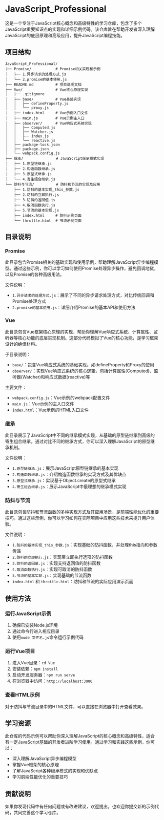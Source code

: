 # JavaScript_Professional

这是一个专注于JavaScript核心概念和高级特性的学习仓库，包含了多个JavaScript重要知识点的实现和详细示例代码。该仓库旨在帮助开发者深入理解JavaScript的底层原理和高级应用，提升JavaScript编程技能。

## 项目结构

```
JavaScript_Professional/
├── Promise/           # Promise相关实现和示例
│   ├── 1.异步请求的处理方式.js
│   └── 2.promise的基本使用.js
├── README.md          # 项目说明文档
├── Vue/               # Vue核心原理实现
│   ├── .gitignore
│   ├── base/          # Vue基础实现
│   │   ├── defineProperty.js
│   │   └── proxy.js
│   ├── index.html     # Vue示例入口文件
│   ├── main.js        # Vue示例主入口
│   ├── observer/      # Vue响应式系统实现
│   │   ├── Computed.js
│   │   ├── Watcher.js
│   │   ├── index.js
│   │   └── reactive.js
│   ├── package-lock.json
│   ├── package.json
│   └── webpack.config.js
├── 继承/               # JavaScript继承模式实现
│   ├── 1.原型链继承.js
│   ├── 2.构造函数继承.js
│   ├── 3.原型式继承.js
│   └── 4.寄生组合继承.js
└── 防抖与节流/          # 防抖和节流的实现及应用
    ├── 1.防抖的基本实现_this_参数.js
    ├── 2.防抖的立即执行.js
    ├── 3.防抖的返回值.js
    ├── 4.取消函数执行.js
    ├── 5.节流的基本实现.js
    ├── index.html     # 防抖示例页面
    └── throttle.html  # 节流示例页面
```

## 目录说明

### Promise
此目录包含Promise相关的基础实现和使用示例，帮助理解JavaScript异步编程模型。通过这些示例，你可以学习如何使用Promise处理异步操作，避免回调地狱，以及Promise的各种高级用法。

文件说明：
- `1.异步请求的处理方式.js`：展示了不同的异步请求处理方式，对比传统回调和Promise处理方式
- `2.promise的基本使用.js`：详细介绍Promise的基本API和使用方法

### Vue
此目录包含Vue框架核心原理的实现，帮助你理解Vue响应式系统、计算属性、监听器等核心功能的底层实现机制。这部分代码模拟了Vue的核心功能，是学习框架设计的绝佳材料。

子目录说明：
- `base/`：包含Vue响应式系统的基础实现，如defineProperty和Proxy的使用
- `observer/`：实现Vue响应式系统的核心逻辑，包括计算属性(Computed)、监听器(Watcher)和响应式数据(reactive)等

主要文件：
- `webpack.config.js`：Vue示例的webpack配置文件
- `main.js`：Vue示例的主入口文件
- `index.html`：Vue示例的HTML入口文件

### 继承
此目录展示了JavaScript中不同的继承模式实现，从基础的原型链继承到高级的寄生组合继承。通过对比不同的继承方式，你可以深入理解JavaScript的原型继承机制。

文件说明：
- `1.原型链继承.js`：展示JavaScript原型链继承的基本实现
- `2.构造函数继承.js`：介绍构造函数继承的实现方式及其优缺点
- `3.原型式继承.js`：实现基于Object.create的原型式继承
- `4.寄生组合继承.js`：展示JavaScript中最理想的继承模式实现

### 防抖与节流
此目录包含防抖和节流函数的多种实现方式及其应用场景，是前端性能优化的重要技巧。通过这些示例，你可以学习如何在实际项目中应用这些技术来提升用户体验。

文件说明：
- `1.防抖的基本实现_this_参数.js`：实现基础的防抖函数，并处理this指向和参数传递
- `2.防抖的立即执行.js`：实现带立即执行选项的防抖函数
- `3.防抖的返回值.js`：实现支持返回值的防抖函数
- `4.取消函数执行.js`：实现可取消的防抖函数
- `5.节流的基本实现.js`：实现基础的节流函数
- `index.html` 和 `throttle.html`：防抖和节流的实际应用演示页面

## 使用方法

### 运行JavaScript示例
1. 确保已安装Node.js环境
2. 通过命令行进入相应目录
3. 使用`node 文件名.js`命令运行示例代码

### 运行Vue项目
1. 进入Vue目录：`cd Vue`
2. 安装依赖：`npm install`
3. 启动开发服务器：`npm run serve`
4. 在浏览器中访问：`http://localhost:3000`

### 查看HTML示例
对于防抖与节流目录中的HTML文件，可以直接在浏览器中打开查看效果。

## 学习资源

此仓库的代码示例可以帮助你深入理解JavaScript的核心概念和高级特性，适合有一定JavaScript基础的开发者进阶学习使用。通过学习和实践这些示例，你可以：

- 深入理解JavaScript异步编程模型
- 掌握Vue框架的核心原理
- 了解JavaScript各种继承模式的实现和优缺点
- 学习前端性能优化的重要技巧

## 贡献说明

如果你发现代码中有任何问题或有改进建议，欢迎提出。也欢迎你提交新的示例代码，共同完善这个学习仓库。
